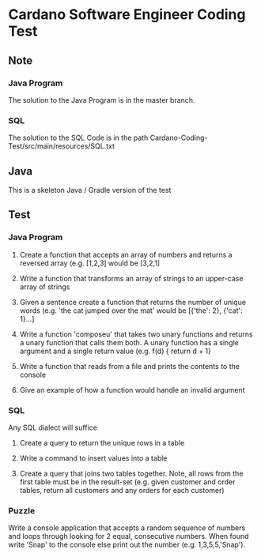 # Cardano Software Engineer Coding Test
## Note
### Java Program
The solution to the Java Program is in the master branch.
### SQL
The solution to the SQL Code is in the path Cardano-Coding-Test/src/main/resources/SQL.txt

## Java
This is a skeleton Java / Gradle version of the test
## Test
### Java Program
1. Create a function that accepts an array of numbers and returns a reversed array (e.g. [1,2,3] would be [3,2,1]

2.	Write a function that transforms an array of strings to an upper-case array of strings

3.	Given a sentence create a function that returns the number of unique words (e.g. 'the cat jumped over the mat' would be [{'the': 2}, {'cat': 1}…]

4.	Write a function 'composeu' that takes two unary functions and returns a unary function that calls them both. A unary function has a single argument and a single return value (e.g. f(d) { return d + 1}

5.	Write a function that reads from a file and prints the contents to the console

6.	Give an example of how a function would handle an invalid argument 
### SQL
Any SQL dialect will suffice

1.	Create a query to return the unique rows in a table

2.	Write a command to insert values into a table

3.	Create a query that joins two tables together. Note, all rows from the first table must be in the result-set (e.g. given customer and order tables, return all customers and any orders for each customer)

### Puzzle
Write a console application that accepts a random sequence of numbers and loops through looking for 2 equal, consecutive numbers. When found write 'Snap' to the console else print out the number (e.g. 1,3,5,5,'Snap').

